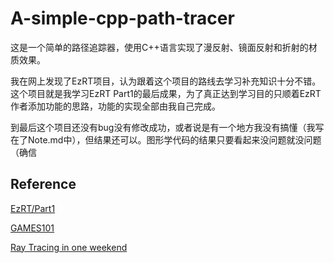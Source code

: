 # A-simple-cpp-path-tracer
这是一个简单的路径追踪器，使用C++语言实现了漫反射、镜面反射和折射的材质效果。

我在网上发现了EzRT项目，认为跟着这个项目的路线去学习补充知识十分不错。这个项目就是我学习EzRT Part1的最后成果，为了真正达到学习目的只顺着EzRT作者添加功能的思路，功能的实现全部由我自己完成。

到最后这个项目还没有bug没有修改成功，或者说是有一个地方我没有搞懂（我写在了Note.md中），但结果还可以。图形学代码的结果只要看起来没问题就没问题（确信

## Reference
[EzRT/Part1](https://github.com/AKGWSB/EzRT/tree/main/part%201%20--%20Basic%20Raytracing%20with%20C%2B%2B) 

[GAMES101](https://sites.cs.ucsb.edu/~lingqi/teaching/games101.html) 

[Ray Tracing in one weekend](https://raytracing.github.io/books/RayTracingInOneWeekend.html)
